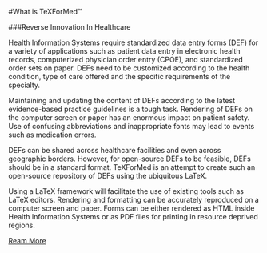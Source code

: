 #What is TeXForMed™

###Reverse Innovation In Healthcare

Health Information Systems require standardized data entry forms (DEF) for a variety of applications such as patient data entry in electronic health records, computerized physician order entry (CPOE), and standardized order sets on paper. DEFs need to be customized according to the health condition, type of care offered and the specific requirements of the specialty.

Maintaining and updating the content of DEFs according to the latest evidence-based practice guidelines is a tough task. Rendering of DEFs on the computer screen or paper has an enormous impact on patient safety. Use of confusing abbreviations and inappropriate fonts may lead to events such as medication errors. 

DEFs can be shared across healthcare facilities and even across geographic borders. 
However, for open-source DEFs to be feasible, DEFs should be in a standard format. TeXForMed is an attempt to create such an open-source repository of DEFs using the ubiquitous LaTeX.

Using a LaTeX framework will facilitate the use of existing tools such as LaTeX editors. Rendering and formatting can be accurately reproduced on a computer screen and paper. Forms can be either rendered as HTML inside Health Information Systems or as PDF files for printing in resource deprived regions.

[Ream More](http://nuchange.ca/2015/05/texformed-reverse-innovation-in-healthcare.html)